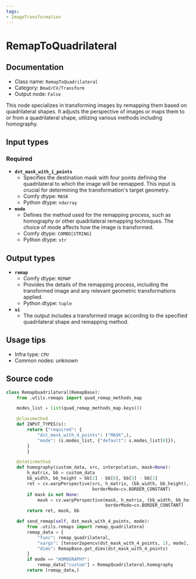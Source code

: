 ```yaml
---
tags:
- ImageTransformation
---
```


# RemapToQuadrilateral
## Documentation
- Class name: `RemapToQuadrilateral`
- Category: `Bmad/CV/Transform`
- Output node: `False`

This node specializes in transforming images by remapping them based on quadrilateral shapes. It adjusts the perspective of images or maps them to or from a quadrilateral shape, utilizing various methods including homography.
## Input types
### Required
- **`dst_mask_with_i_points`**
    - Specifies the destination mask with four points defining the quadrilateral to which the image will be remapped. This input is crucial for determining the transformation's target geometry.
    - Comfy dtype: `MASK`
    - Python dtype: `ndarray`
- **`mode`**
    - Defines the method used for the remapping process, such as homography or other quadrilateral remapping techniques. The choice of mode affects how the image is transformed.
    - Comfy dtype: `COMBO[STRING]`
    - Python dtype: `str`
## Output types
- **`remap`**
    - Comfy dtype: `REMAP`
    - Provides the details of the remapping process, including the transformed image and any relevant geometric transformations applied.
    - Python dtype: `tuple`
- **`ui`**
    - The output includes a transformed image according to the specified quadrilateral shape and remapping method.
## Usage tips
- Infra type: `CPU`
- Common nodes: unknown


## Source code
```python
class RemapQuadrilateral(RemapBase):
    from .utils.remaps import quad_remap_methods_map

    modes_list = list(quad_remap_methods_map.keys())

    @classmethod
    def INPUT_TYPES(s):
        return {"required": {
            "dst_mask_with_4_points": ("MASK",),
            "mode": (s.modes_list, {"default": s.modes_list[0]}),
        }
        }

    @staticmethod
    def homography(custom_data, src, interpolation, mask=None):
        h_matrix, bb = custom_data
        bb_width, bb_height = bb[2] - bb[0], bb[3] - bb[1]
        ret = cv.warpPerspective(src, h_matrix, (bb_width, bb_height), flags=interpolation,
                                 borderMode=cv.BORDER_CONSTANT)
        if mask is not None:
            mask = cv.warpPerspective(mask, h_matrix, (bb_width, bb_height), flags=interpolation,
                                      borderMode=cv.BORDER_CONSTANT)
        return ret, mask, bb

    def send_remap(self, dst_mask_with_4_points, mode):
        from .utils.remaps import remap_quadrilateral
        remap_data = {
            "func": remap_quadrilateral,
            "xargs": [tensor2opencv(dst_mask_with_4_points, 1), mode],
            "dims": RemapBase.get_dims(dst_mask_with_4_points)
        }
        if mode == "HOMOGRAPHY":
            remap_data["custom"] = RemapQuadrilateral.homography
        return (remap_data,)

```
